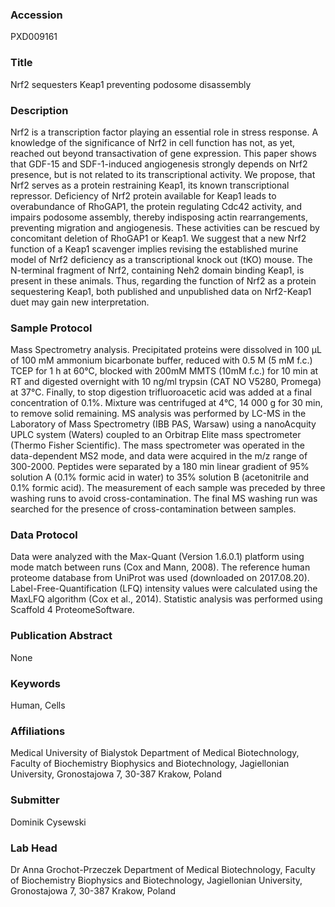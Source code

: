 ### Accession
PXD009161

### Title
Nrf2 sequesters Keap1 preventing podosome disassembly

### Description
Nrf2 is a transcription factor playing an essential role in stress response. A knowledge of the significance of Nrf2 in cell function has not, as yet, reached out beyond transactivation of gene expression. This paper shows that GDF-15 and SDF-1-induced angiogenesis strongly depends on Nrf2 presence, but is not related to its transcriptional activity. We propose, that Nrf2 serves as a protein restraining Keap1, its known transcriptional repressor. Deficiency of Nrf2 protein available for Keap1 leads to overabundance of RhoGAP1, the protein regulating Cdc42 activity, and impairs podosome assembly, thereby indisposing actin rearrangements, preventing migration and angiogenesis. These activities can be rescued by concomitant deletion of RhoGAP1 or Keap1. We suggest that a new Nrf2 function of a Keap1 scavenger implies revising the established murine model of Nrf2 deficiency as a transcriptional knock out (tKO) mouse. The N-terminal fragment of Nrf2, containing Neh2 domain binding Keap1, is present in these animals. Thus, regarding the function of Nrf2 as a protein sequestering Keap1, both published and unpublished data on Nrf2-Keap1 duet may gain new interpretation.

### Sample Protocol
Mass Spectrometry analysis. Precipitated proteins were dissolved in 100 μL of 100 mM ammonium bicarbonate buffer, reduced with 0.5 M (5 mM f.c.) TCEP for 1 h at 60°C, blocked with 200mM MMTS (10mM f.c.) for 10 min at RT and digested overnight with 10 ng/ml trypsin (CAT NO V5280, Promega) at 37°C. Finally, to stop digestion trifluoroacetic acid was added at a final concentration of 0.1%. Mixture was centrifuged at 4°C, 14 000 g for 30 min, to remove solid remaining. MS analysis was performed by LC-MS in the Laboratory of Mass Spectrometry (IBB PAS, Warsaw) using a nanoAcquity UPLC system (Waters) coupled to an Orbitrap Elite mass spectrometer (Thermo Fisher Scientific). The mass spectrometer was operated in the data-dependent MS2 mode, and data were acquired in the m/z range of 300-2000. Peptides were separated by a 180 min linear gradient of 95% solution A (0.1% formic acid in water) to 35% solution B (acetonitrile and 0.1% formic acid). The measurement of each sample was preceded by three washing runs to avoid cross-contamination. The final MS washing run was searched for the presence of cross-contamination between samples.

### Data Protocol
Data were analyzed with the Max-Quant (Version 1.6.0.1) platform using mode match between runs (Cox and Mann, 2008). The reference human proteome database from UniProt was used (downloaded on 2017.08.20). Label-Free-Quantification (LFQ) intensity values were calculated using the MaxLFQ algorithm (Cox et al., 2014). Statistic analysis was performed using Scaffold 4 ProteomeSoftware.

### Publication Abstract
None

### Keywords
Human, Cells

### Affiliations
Medical University of Bialystok
Department of Medical Biotechnology, Faculty of Biochemistry Biophysics and Biotechnology, Jagiellonian University, Gronostajowa 7, 30-387 Krakow, Poland

### Submitter
Dominik Cysewski

### Lab Head
Dr Anna Grochot-Przeczek
Department of Medical Biotechnology, Faculty of Biochemistry Biophysics and Biotechnology, Jagiellonian University, Gronostajowa 7, 30-387 Krakow, Poland


